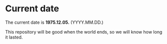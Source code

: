 # Current date

The current date is **1975.12.05.** (YYYY.MM.DD.)

This repository will be good when the world ends, so we will know how long it lasted.